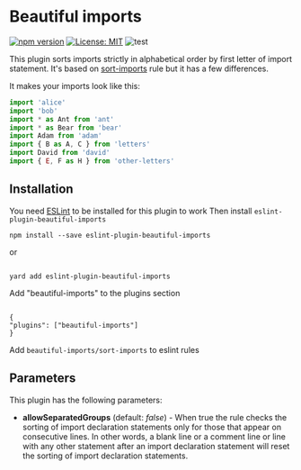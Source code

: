 # Beautiful imports

[![npm version](https://img.shields.io/npm/v/eslint-plugin-beautiful-imports)](https://badge.fury.io/js/eslint-plugin-beautiful-imports)
[![License: MIT](https://img.shields.io/npm/l/eslint-plugin-beautiful-imports)](https://opensource.org/licenses/MIT)
![test](https://github.com/sergeyshpadyrev/eslint-plugin-beautiful-imports/workflows/test/badge.svg?branch=master)

This plugin sorts imports strictly in alphabetical order by first letter of import statement. It's based on [sort-imports](https://eslint.org/docs/rules/sort-imports) rule but it has a few differences.

It makes your imports look like this:

```js
import 'alice'
import 'bob'
import * as Ant from 'ant'
import * as Bear from 'bear'
import Adam from 'adam'
import { B as A, C } from 'letters'
import David from 'david'
import { E, F as H } from 'other-letters'
```

## Installation

You need [ESLint](https://www.github.com/eslint/eslint) to be installed for this plugin to work
Then install `eslint-plugin-beautiful-imports`

```
npm install --save eslint-plugin-beautiful-imports
```

or

```

yard add eslint-plugin-beautiful-imports

```

Add "beautiful-imports" to the plugins section

```

{
"plugins": ["beautiful-imports"]
}

```

Add `beautiful-imports/sort-imports` to eslint rules

## Parameters

This plugin has the following parameters:

-   <b>allowSeparatedGroups</b> (default: <i>false</i>) - When true the rule checks the sorting of import declaration statements only for those that appear on consecutive lines.
    In other words, a blank line or a comment line or line with any other statement after an import declaration statement will reset the sorting of import declaration statements.

```

```
